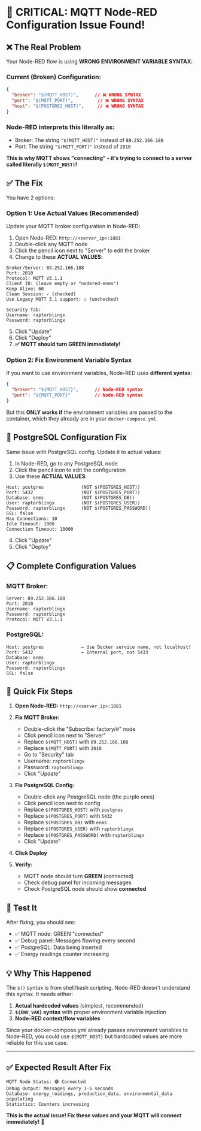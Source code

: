 # 🔴 CRITICAL: MQTT Node-RED Configuration Issue Found!

## ❌ **The Real Problem**

Your Node-RED flow is using **WRONG ENVIRONMENT VARIABLE SYNTAX**:

### **Current (Broken) Configuration:**
```json
{
  "broker": "$(MQTT_HOST)",      // ❌ WRONG SYNTAX
  "port": "$(MQTT_PORT)",         // ❌ WRONG SYNTAX
  "host": "$(POSTGRES_HOST)",     // ❌ WRONG SYNTAX
}
```

### **Node-RED interprets this literally as:**
- Broker: The string `"$(MQTT_HOST)"` instead of `89.252.166.188`
- Port: The string `"$(MQTT_PORT)"` instead of `2010`

**This is why MQTT shows "connecting" - it's trying to connect to a server called literally `$(MQTT_HOST)`!**

## ✅ **The Fix**

You have 2 options:

### **Option 1: Use Actual Values (Recommended)**

Update your MQTT broker configuration in Node-RED:

1. Open Node-RED: `http://<server_ip>:1881`
2. Double-click any MQTT node
3. Click the pencil icon next to "Server" to edit the broker
4. Change to these **ACTUAL VALUES**:

```
Broker/Server: 89.252.166.188
Port: 2010
Protocol: MQTT V3.1.1
Client ID: (leave empty or "nodered-enms")
Keep Alive: 60
Clean Session: ✓ (checked)
Use Legacy MQTT 3.1 support: ☐ (unchecked)

Security Tab:
Username: raptorblingx
Password: raptorblingx
```

5. Click "Update"
6. Click "Deploy"
7. **✅ MQTT should turn GREEN immediately!**

### **Option 2: Fix Environment Variable Syntax**

If you want to use environment variables, Node-RED uses **different syntax**:

```json
{
  "broker": "${MQTT_HOST}",      // Node-RED syntax
  "port": "${MQTT_PORT}"         // Node-RED syntax
}
```

But this **ONLY works if** the environment variables are passed to the container, which they already are in your `docker-compose.yml`.

## 🔧 **PostgreSQL Configuration Fix**

Same issue with PostgreSQL config. Update it to actual values:

1. In Node-RED, go to any PostgreSQL node
2. Click the pencil icon to edit the configuration
3. Use these **ACTUAL VALUES**:

```
Host: postgres              (NOT $(POSTGRES_HOST))
Port: 5432                  (NOT $(POSTGRES_PORT))
Database: enms              (NOT $(POSTGRES_DB))
User: raptorblingx          (NOT $(POSTGRES_USER))
Password: raptorblingx      (NOT $(POSTGRES_PASSWORD))
SSL: false
Max Connections: 10
Idle Timeout: 1000
Connection Timeout: 10000
```

4. Click "Update"
5. Click "Deploy"

## 📋 **Complete Configuration Values**

### **MQTT Broker:**
```
Server: 89.252.166.188
Port: 2010
Username: raptorblingx
Password: raptorblingx
Protocol: MQTT V3.1.1
```

### **PostgreSQL:**
```
Host: postgres              ← Use Docker service name, not localhost!
Port: 5432                  ← Internal port, not 5433
Database: enms
User: raptorblingx
Password: raptorblingx
SSL: false
```

## 🎯 **Quick Fix Steps**

1. **Open Node-RED:** `http://<server_ip>:1881`

2. **Fix MQTT Broker:**
   - Double-click the "Subscribe: factory/#" node
   - Click pencil icon next to "Server"
   - Replace `$(MQTT_HOST)` with `89.252.166.188`
   - Replace `$(MQTT_PORT)` with `2010`
   - Go to "Security" tab
   - Username: `raptorblingx`
   - Password: `raptorblingx`
   - Click "Update"

3. **Fix PostgreSQL Config:**
   - Double-click any PostgreSQL node (the purple ones)
   - Click pencil icon next to config
   - Replace `$(POSTGRES_HOST)` with `postgres`
   - Replace `$(POSTGRES_PORT)` with `5432`
   - Replace `$(POSTGRES_DB)` with `enms`
   - Replace `$(POSTGRES_USER)` with `raptorblingx`
   - Replace `$(POSTGRES_PASSWORD)` with `raptorblingx`
   - Click "Update"

4. **Click Deploy**

5. **Verify:**
   - MQTT node should turn **GREEN** (connected)
   - Check debug panel for incoming messages
   - Check PostgreSQL node should show **connected**

## 🧪 **Test It**

After fixing, you should see:
- ✅ MQTT node: GREEN "connected"
- ✅ Debug panel: Messages flowing every second
- ✅ PostgreSQL: Data being inserted
- ✅ Energy readings counter increasing

## 💡 **Why This Happened**

The `$()` syntax is from shell/bash scripting. Node-RED doesn't understand this syntax. It needs either:
1. **Actual hardcoded values** (simplest, recommended)
2. **`${ENV_VAR}` syntax** with proper environment variable injection
3. **Node-RED context/flow variables**

Since your docker-compose.yml already passes environment variables to Node-RED, you could use `${MQTT_HOST}` but hardcoded values are more reliable for this use case.

---

## ✅ **Expected Result After Fix**

```
MQTT Node Status: 🟢 Connected
Debug Output: Messages every 1-5 seconds
Database: energy_readings, production_data, environmental_data populating
Statistics: Counters increasing
```

**This is the actual issue! Fix these values and your MQTT will connect immediately!** 🎯
